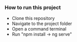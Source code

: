 ### How to run this project

* Clone this repository
* Navigate to the project folder
* Open a command terminal
* Run "npm install -> ng serve"